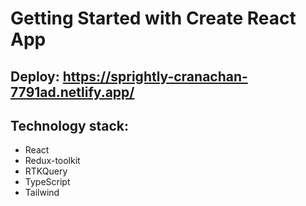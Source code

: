 # Getting Started with Create React App

## Deploy: https://sprightly-cranachan-7791ad.netlify.app/

## Technology stack:
* React
* Redux-toolkit
* RTKQuery
* TypeScript
* Tailwind
